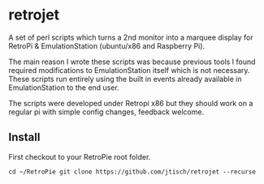 # retrojet

A set of perl scripts which turns a 2nd monitor into a marquee display for RetroPi & EmulationStation (ubuntu/x86 and Raspberry Pi).

The main reason I wrote these scripts was because previous tools I found required modifications to EmulationStation itself which is not necessary. These scripts run entirely using the built in events already available in EmulationStation to the end user.

The scripts were developed under Retropi x86 but they should work on a regular pi with simple config changes, feedback welcome.

## Install

First checkout to your RetroPie root folder.

`cd ~/RetroPie
git clone https://github.com/jtisch/retrojet --recurse`

